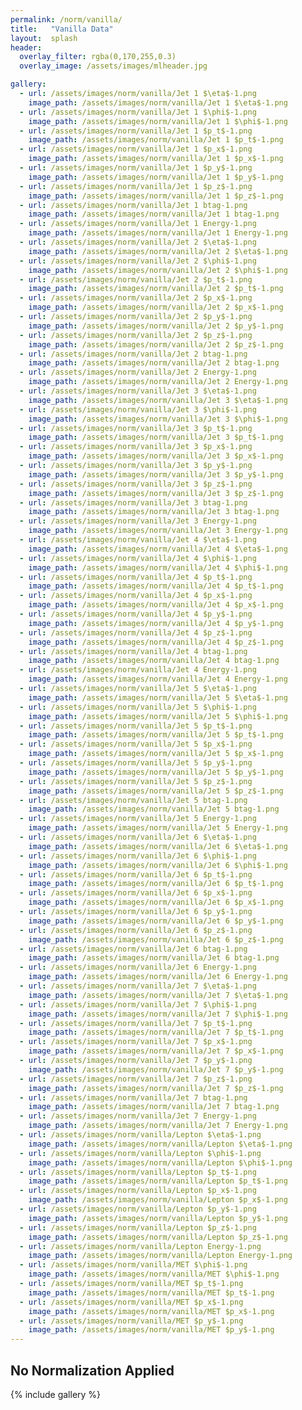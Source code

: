 ```yaml
---
permalink: /norm/vanilla/
title:   "Vanilla Data"
layout:  splash
header:
  overlay_filter: rgba(0,170,255,0.3)
  overlay_image: /assets/images/mlheader.jpg

gallery:
  - url: /assets/images/norm/vanilla/Jet 1 $\eta$-1.png
    image_path: /assets/images/norm/vanilla/Jet 1 $\eta$-1.png
  - url: /assets/images/norm/vanilla/Jet 1 $\phi$-1.png
    image_path: /assets/images/norm/vanilla/Jet 1 $\phi$-1.png
  - url: /assets/images/norm/vanilla/Jet 1 $p_t$-1.png
    image_path: /assets/images/norm/vanilla/Jet 1 $p_t$-1.png
  - url: /assets/images/norm/vanilla/Jet 1 $p_x$-1.png
    image_path: /assets/images/norm/vanilla/Jet 1 $p_x$-1.png
  - url: /assets/images/norm/vanilla/Jet 1 $p_y$-1.png
    image_path: /assets/images/norm/vanilla/Jet 1 $p_y$-1.png
  - url: /assets/images/norm/vanilla/Jet 1 $p_z$-1.png
    image_path: /assets/images/norm/vanilla/Jet 1 $p_z$-1.png
  - url: /assets/images/norm/vanilla/Jet 1 btag-1.png
    image_path: /assets/images/norm/vanilla/Jet 1 btag-1.png
  - url: /assets/images/norm/vanilla/Jet 1 Energy-1.png
    image_path: /assets/images/norm/vanilla/Jet 1 Energy-1.png
  - url: /assets/images/norm/vanilla/Jet 2 $\eta$-1.png
    image_path: /assets/images/norm/vanilla/Jet 2 $\eta$-1.png
  - url: /assets/images/norm/vanilla/Jet 2 $\phi$-1.png
    image_path: /assets/images/norm/vanilla/Jet 2 $\phi$-1.png
  - url: /assets/images/norm/vanilla/Jet 2 $p_t$-1.png
    image_path: /assets/images/norm/vanilla/Jet 2 $p_t$-1.png
  - url: /assets/images/norm/vanilla/Jet 2 $p_x$-1.png
    image_path: /assets/images/norm/vanilla/Jet 2 $p_x$-1.png
  - url: /assets/images/norm/vanilla/Jet 2 $p_y$-1.png
    image_path: /assets/images/norm/vanilla/Jet 2 $p_y$-1.png
  - url: /assets/images/norm/vanilla/Jet 2 $p_z$-1.png
    image_path: /assets/images/norm/vanilla/Jet 2 $p_z$-1.png
  - url: /assets/images/norm/vanilla/Jet 2 btag-1.png
    image_path: /assets/images/norm/vanilla/Jet 2 btag-1.png
  - url: /assets/images/norm/vanilla/Jet 2 Energy-1.png
    image_path: /assets/images/norm/vanilla/Jet 2 Energy-1.png
  - url: /assets/images/norm/vanilla/Jet 3 $\eta$-1.png
    image_path: /assets/images/norm/vanilla/Jet 3 $\eta$-1.png
  - url: /assets/images/norm/vanilla/Jet 3 $\phi$-1.png
    image_path: /assets/images/norm/vanilla/Jet 3 $\phi$-1.png
  - url: /assets/images/norm/vanilla/Jet 3 $p_t$-1.png
    image_path: /assets/images/norm/vanilla/Jet 3 $p_t$-1.png
  - url: /assets/images/norm/vanilla/Jet 3 $p_x$-1.png
    image_path: /assets/images/norm/vanilla/Jet 3 $p_x$-1.png
  - url: /assets/images/norm/vanilla/Jet 3 $p_y$-1.png
    image_path: /assets/images/norm/vanilla/Jet 3 $p_y$-1.png
  - url: /assets/images/norm/vanilla/Jet 3 $p_z$-1.png
    image_path: /assets/images/norm/vanilla/Jet 3 $p_z$-1.png
  - url: /assets/images/norm/vanilla/Jet 3 btag-1.png
    image_path: /assets/images/norm/vanilla/Jet 3 btag-1.png
  - url: /assets/images/norm/vanilla/Jet 3 Energy-1.png
    image_path: /assets/images/norm/vanilla/Jet 3 Energy-1.png
  - url: /assets/images/norm/vanilla/Jet 4 $\eta$-1.png
    image_path: /assets/images/norm/vanilla/Jet 4 $\eta$-1.png
  - url: /assets/images/norm/vanilla/Jet 4 $\phi$-1.png
    image_path: /assets/images/norm/vanilla/Jet 4 $\phi$-1.png
  - url: /assets/images/norm/vanilla/Jet 4 $p_t$-1.png
    image_path: /assets/images/norm/vanilla/Jet 4 $p_t$-1.png
  - url: /assets/images/norm/vanilla/Jet 4 $p_x$-1.png
    image_path: /assets/images/norm/vanilla/Jet 4 $p_x$-1.png
  - url: /assets/images/norm/vanilla/Jet 4 $p_y$-1.png
    image_path: /assets/images/norm/vanilla/Jet 4 $p_y$-1.png
  - url: /assets/images/norm/vanilla/Jet 4 $p_z$-1.png
    image_path: /assets/images/norm/vanilla/Jet 4 $p_z$-1.png
  - url: /assets/images/norm/vanilla/Jet 4 btag-1.png
    image_path: /assets/images/norm/vanilla/Jet 4 btag-1.png
  - url: /assets/images/norm/vanilla/Jet 4 Energy-1.png
    image_path: /assets/images/norm/vanilla/Jet 4 Energy-1.png
  - url: /assets/images/norm/vanilla/Jet 5 $\eta$-1.png
    image_path: /assets/images/norm/vanilla/Jet 5 $\eta$-1.png
  - url: /assets/images/norm/vanilla/Jet 5 $\phi$-1.png
    image_path: /assets/images/norm/vanilla/Jet 5 $\phi$-1.png
  - url: /assets/images/norm/vanilla/Jet 5 $p_t$-1.png
    image_path: /assets/images/norm/vanilla/Jet 5 $p_t$-1.png
  - url: /assets/images/norm/vanilla/Jet 5 $p_x$-1.png
    image_path: /assets/images/norm/vanilla/Jet 5 $p_x$-1.png
  - url: /assets/images/norm/vanilla/Jet 5 $p_y$-1.png
    image_path: /assets/images/norm/vanilla/Jet 5 $p_y$-1.png
  - url: /assets/images/norm/vanilla/Jet 5 $p_z$-1.png
    image_path: /assets/images/norm/vanilla/Jet 5 $p_z$-1.png
  - url: /assets/images/norm/vanilla/Jet 5 btag-1.png
    image_path: /assets/images/norm/vanilla/Jet 5 btag-1.png
  - url: /assets/images/norm/vanilla/Jet 5 Energy-1.png
    image_path: /assets/images/norm/vanilla/Jet 5 Energy-1.png
  - url: /assets/images/norm/vanilla/Jet 6 $\eta$-1.png
    image_path: /assets/images/norm/vanilla/Jet 6 $\eta$-1.png
  - url: /assets/images/norm/vanilla/Jet 6 $\phi$-1.png
    image_path: /assets/images/norm/vanilla/Jet 6 $\phi$-1.png
  - url: /assets/images/norm/vanilla/Jet 6 $p_t$-1.png
    image_path: /assets/images/norm/vanilla/Jet 6 $p_t$-1.png
  - url: /assets/images/norm/vanilla/Jet 6 $p_x$-1.png
    image_path: /assets/images/norm/vanilla/Jet 6 $p_x$-1.png
  - url: /assets/images/norm/vanilla/Jet 6 $p_y$-1.png
    image_path: /assets/images/norm/vanilla/Jet 6 $p_y$-1.png
  - url: /assets/images/norm/vanilla/Jet 6 $p_z$-1.png
    image_path: /assets/images/norm/vanilla/Jet 6 $p_z$-1.png
  - url: /assets/images/norm/vanilla/Jet 6 btag-1.png
    image_path: /assets/images/norm/vanilla/Jet 6 btag-1.png
  - url: /assets/images/norm/vanilla/Jet 6 Energy-1.png
    image_path: /assets/images/norm/vanilla/Jet 6 Energy-1.png
  - url: /assets/images/norm/vanilla/Jet 7 $\eta$-1.png
    image_path: /assets/images/norm/vanilla/Jet 7 $\eta$-1.png
  - url: /assets/images/norm/vanilla/Jet 7 $\phi$-1.png
    image_path: /assets/images/norm/vanilla/Jet 7 $\phi$-1.png
  - url: /assets/images/norm/vanilla/Jet 7 $p_t$-1.png
    image_path: /assets/images/norm/vanilla/Jet 7 $p_t$-1.png
  - url: /assets/images/norm/vanilla/Jet 7 $p_x$-1.png
    image_path: /assets/images/norm/vanilla/Jet 7 $p_x$-1.png
  - url: /assets/images/norm/vanilla/Jet 7 $p_y$-1.png
    image_path: /assets/images/norm/vanilla/Jet 7 $p_y$-1.png
  - url: /assets/images/norm/vanilla/Jet 7 $p_z$-1.png
    image_path: /assets/images/norm/vanilla/Jet 7 $p_z$-1.png
  - url: /assets/images/norm/vanilla/Jet 7 btag-1.png
    image_path: /assets/images/norm/vanilla/Jet 7 btag-1.png
  - url: /assets/images/norm/vanilla/Jet 7 Energy-1.png
    image_path: /assets/images/norm/vanilla/Jet 7 Energy-1.png
  - url: /assets/images/norm/vanilla/Lepton $\eta$-1.png
    image_path: /assets/images/norm/vanilla/Lepton $\eta$-1.png
  - url: /assets/images/norm/vanilla/Lepton $\phi$-1.png
    image_path: /assets/images/norm/vanilla/Lepton $\phi$-1.png
  - url: /assets/images/norm/vanilla/Lepton $p_t$-1.png
    image_path: /assets/images/norm/vanilla/Lepton $p_t$-1.png
  - url: /assets/images/norm/vanilla/Lepton $p_x$-1.png
    image_path: /assets/images/norm/vanilla/Lepton $p_x$-1.png
  - url: /assets/images/norm/vanilla/Lepton $p_y$-1.png
    image_path: /assets/images/norm/vanilla/Lepton $p_y$-1.png
  - url: /assets/images/norm/vanilla/Lepton $p_z$-1.png
    image_path: /assets/images/norm/vanilla/Lepton $p_z$-1.png
  - url: /assets/images/norm/vanilla/Lepton Energy-1.png
    image_path: /assets/images/norm/vanilla/Lepton Energy-1.png
  - url: /assets/images/norm/vanilla/MET $\phi$-1.png
    image_path: /assets/images/norm/vanilla/MET $\phi$-1.png
  - url: /assets/images/norm/vanilla/MET $p_t$-1.png
    image_path: /assets/images/norm/vanilla/MET $p_t$-1.png
  - url: /assets/images/norm/vanilla/MET $p_x$-1.png
    image_path: /assets/images/norm/vanilla/MET $p_x$-1.png
  - url: /assets/images/norm/vanilla/MET $p_y$-1.png
    image_path: /assets/images/norm/vanilla/MET $p_y$-1.png
---
```


## No Normalization Applied
{% include gallery %}
